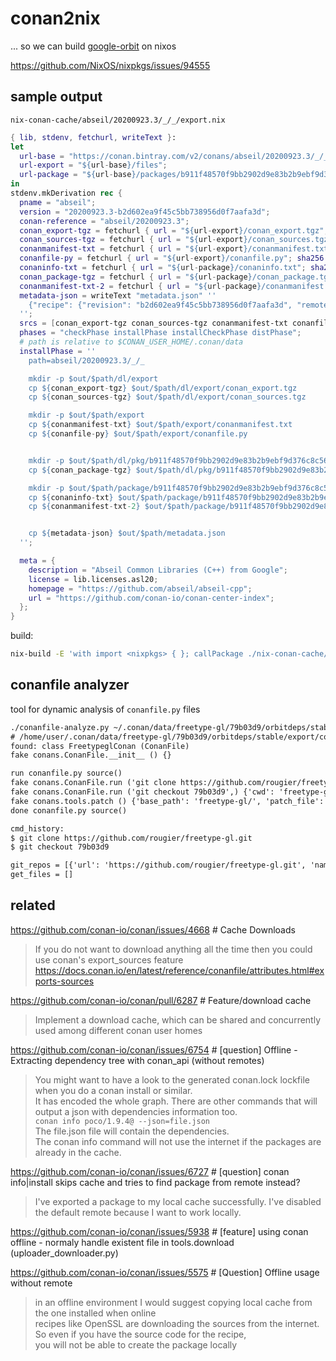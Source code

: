 # conan2nix

... so we can build [google-orbit](https://github.com/google/orbit) on nixos

https://github.com/NixOS/nixpkgs/issues/94555

## sample output

`nix-conan-cache/abseil/20200923.3/_/_/export.nix`

```nix
{ lib, stdenv, fetchurl, writeText }:
let
  url-base = "https://conan.bintray.com/v2/conans/abseil/20200923.3/_/_/revisions/b2d602ea9f45c5bb738956d0f7aafa3d";
  url-export = "${url-base}/files";
  url-package = "${url-base}/packages/b911f48570f9bb2902d9e83b2b9ebf9d376c8c56/revisions/d65ce147e5eacfc4eb61c65f3c29744b/files";
in
stdenv.mkDerivation rec {
  pname = "abseil";
  version = "20200923.3-b2d602ea9f45c5bb738956d0f7aafa3d";
  conan-reference = "abseil/20200923.3";
  conan_export-tgz = fetchurl { url = "${url-export}/conan_export.tgz"; sha256 = "1d770344954aadff19f12e3cd1be3ae687b3ed8d27c6d14a669caf554551e965"; };
  conan_sources-tgz = fetchurl { url = "${url-export}/conan_sources.tgz"; sha256 = "540293634a3b583996bd6e7fbff83c5a793e28fb463555f1119eefb094844c13"; };
  conanmanifest-txt = fetchurl { url = "${url-export}/conanmanifest.txt"; sha256 = "33fc4986b58fadc72f420b1c025cdfb456446460dbfecc90fcd5267bbd6e9c6d"; };
  conanfile-py = fetchurl { url = "${url-export}/conanfile.py"; sha256 = "57fc8d524fd61b75a619534d9d700ae00d056d76a7b2187fb909fe96dab8f314"; };
  conaninfo-txt = fetchurl { url = "${url-package}/conaninfo.txt"; sha256 = "2bd09438aeaed51559486d928d15f9929ddb7bfd87ca7d8a40694ae2afad4f1d"; };
  conan_package-tgz = fetchurl { url = "${url-package}/conan_package.tgz"; sha256 = "3938a658f83abc2360512d48dd7630f8f3ce89267bec16f282cf165240fcf8e2"; };
  conanmanifest-txt-2 = fetchurl { url = "${url-package}/conanmanifest.txt"; sha256 = "48636fbfafad647762efd3779a5b856f5ee88ad74199df9e3a3fc81a89ecad94"; };
  metadata-json = writeText "metadata.json" ''
    {"recipe": {"revision": "b2d602ea9f45c5bb738956d0f7aafa3d", "remote": "conan-center", "properties": {}, "checksums": {"conan_export.tgz": {"md5": "8a0c57a283c2ab579e676b2bc2ee6565", "sha1": "51776f21a4bc3ed9177d8663e24907efe3583ea7"}, "conanmanifest.txt": {"md5": "a4997bb29975190163371a3f81543159", "sha1": "debdb80c399f5f5d4a33b60bc2a80bddc982e42f"}, "conanfile.py": {"md5": "74addcc109f4e606abf57d75590d4540", "sha1": "a7afe538be9b315a4db92a9d7ea22921584531b8"}}}, "packages": {}}
  '';
  srcs = [conan_export-tgz conan_sources-tgz conanmanifest-txt conanfile-py conaninfo-txt conan_package-tgz conanmanifest-txt-2 metadata-json];
  phases = "checkPhase installPhase installCheckPhase distPhase";
  # path is relative to $CONAN_USER_HOME/.conan/data
  installPhase = ''
    path=abseil/20200923.3/_/_

    mkdir -p $out/$path/dl/export
    cp ${conan_export-tgz} $out/$path/dl/export/conan_export.tgz
    cp ${conan_sources-tgz} $out/$path/dl/export/conan_sources.tgz

    mkdir -p $out/$path/export
    cp ${conanmanifest-txt} $out/$path/export/conanmanifest.txt
    cp ${conanfile-py} $out/$path/export/conanfile.py


    mkdir -p $out/$path/dl/pkg/b911f48570f9bb2902d9e83b2b9ebf9d376c8c56
    cp ${conan_package-tgz} $out/$path/dl/pkg/b911f48570f9bb2902d9e83b2b9ebf9d376c8c56/conan_package.tgz

    mkdir -p $out/$path/package/b911f48570f9bb2902d9e83b2b9ebf9d376c8c56
    cp ${conaninfo-txt} $out/$path/package/b911f48570f9bb2902d9e83b2b9ebf9d376c8c56/conaninfo.txt
    cp ${conanmanifest-txt-2} $out/$path/package/b911f48570f9bb2902d9e83b2b9ebf9d376c8c56/conanmanifest.txt


    cp ${metadata-json} $out/$path/metadata.json
  '';

  meta = {
    description = "Abseil Common Libraries (C++) from Google";
    license = lib.licenses.asl20;
    homepage = "https://github.com/abseil/abseil-cpp";
    url = "https://github.com/conan-io/conan-center-index";
  };
}
```

build:

```bash
nix-build -E 'with import <nixpkgs> { }; callPackage ./nix-conan-cache/abseil/20200923.3/_/_/export.nix {}'
```

## conanfile analyzer

tool for dynamic analysis of `conanfile.py` files

```txt
./conanfile-analyze.py ~/.conan/data/freetype-gl/79b03d9/orbitdeps/stable/export/conanfile.py
# /home/user/.conan/data/freetype-gl/79b03d9/orbitdeps/stable/export/conanfile.py
found: class FreetypeglConan (ConanFile)
fake conans.ConanFile.__init__ () {}

run conanfile.py source()
fake conans.ConanFile.run ('git clone https://github.com/rougier/freetype-gl.git',) {}
fake conans.ConanFile.run ('git checkout 79b03d9',) {'cwd': 'freetype-gl/'}
fake conans.tools.patch () {'base_path': 'freetype-gl/', 'patch_file': 'patches/001-patch.diff'}
done conanfile.py source()

cmd_history:
$ git clone https://github.com/rougier/freetype-gl.git
$ git checkout 79b03d9

git_repos = [{'url': 'https://github.com/rougier/freetype-gl.git', 'name': 'freetype-gl', 'dir': 'freetype-gl', 'owner': 'rougier', 'rev': '79b03d9'}]
get_files = []
```

## related

https://github.com/conan-io/conan/issues/4668 # Cache Downloads

> If you do not want to download anything all the time then you could use conan's export_sources feature  
> https://docs.conan.io/en/latest/reference/conanfile/attributes.html#exports-sources

https://github.com/conan-io/conan/pull/6287 # Feature/download cache

> Implement a download cache, which can be shared and concurrently used among different conan user homes

https://github.com/conan-io/conan/issues/6754 # [question] Offline - Extracting dependency tree with conan_api (without remotes)

> You might want to have a look to the generated conan.lock lockfile when you do a conan install or similar.  
> It has encoded the whole graph. There are other commands that will output a json with dependencies information too.  
> `conan info poco/1.9.4@ --json=file.json`  
> The file.json file will contain the dependencies.  
> The conan info command will not use the internet if the packages are already in the cache.

https://github.com/conan-io/conan/issues/6727 # [question] conan info|install skips cache and tries to find package from remote instead?

> I've exported a package to my local cache successfully. I've disabled the default remote because I want to work locally.

https://github.com/conan-io/conan/issues/5938 # [feature] using conan offline - normaly handle existent file in tools.download (uploader_downloader.py)

https://github.com/conan-io/conan/issues/5575 # [Question] Offline usage without remote

> in an offline environment I would suggest copying local cache from the one installed when online  
> recipes like OpenSSL are downloading the sources from the internet.  
> So even if you have the source code for the recipe,  
> you will not be able to create the package locally  
